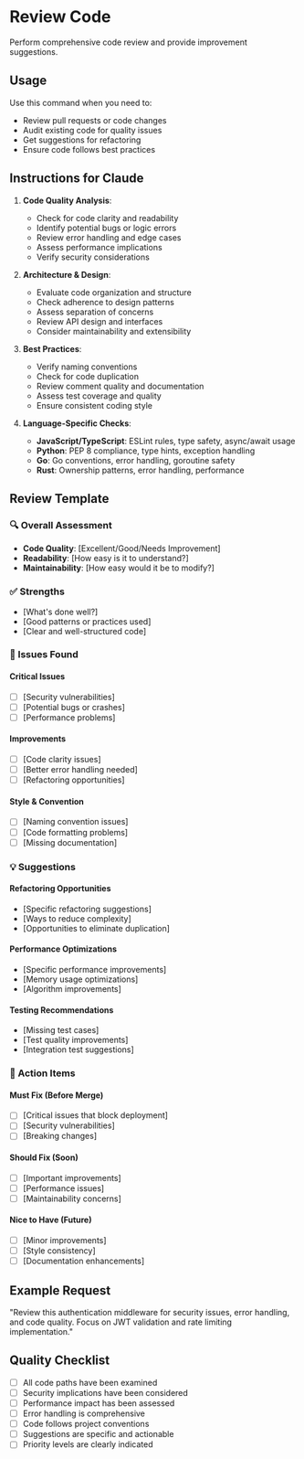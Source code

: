 # Review Code

Perform comprehensive code review and provide improvement suggestions.

## Usage

Use this command when you need to:
- Review pull requests or code changes
- Audit existing code for quality issues
- Get suggestions for refactoring
- Ensure code follows best practices

## Instructions for Claude

1. **Code Quality Analysis**:
   - Check for code clarity and readability
   - Identify potential bugs or logic errors
   - Review error handling and edge cases
   - Assess performance implications
   - Verify security considerations

2. **Architecture & Design**:
   - Evaluate code organization and structure
   - Check adherence to design patterns
   - Assess separation of concerns
   - Review API design and interfaces
   - Consider maintainability and extensibility

3. **Best Practices**:
   - Verify naming conventions
   - Check for code duplication
   - Review comment quality and documentation
   - Assess test coverage and quality
   - Ensure consistent coding style

4. **Language-Specific Checks**:
   - **JavaScript/TypeScript**: ESLint rules, type safety, async/await usage
   - **Python**: PEP 8 compliance, type hints, exception handling
   - **Go**: Go conventions, error handling, goroutine safety
   - **Rust**: Ownership patterns, error handling, performance

## Review Template

### 🔍 Overall Assessment
- **Code Quality**: [Excellent/Good/Needs Improvement]
- **Readability**: [How easy is it to understand?]
- **Maintainability**: [How easy would it be to modify?]

### ✅ Strengths
- [What's done well?]
- [Good patterns or practices used]
- [Clear and well-structured code]

### 🚨 Issues Found

#### Critical Issues
- [ ] [Security vulnerabilities]
- [ ] [Potential bugs or crashes]
- [ ] [Performance problems]

#### Improvements
- [ ] [Code clarity issues]
- [ ] [Better error handling needed]
- [ ] [Refactoring opportunities]

#### Style & Convention
- [ ] [Naming convention issues]
- [ ] [Code formatting problems]
- [ ] [Missing documentation]

### 💡 Suggestions

#### Refactoring Opportunities
- [Specific refactoring suggestions]
- [Ways to reduce complexity]
- [Opportunities to eliminate duplication]

#### Performance Optimizations
- [Specific performance improvements]
- [Memory usage optimizations]
- [Algorithm improvements]

#### Testing Recommendations
- [Missing test cases]
- [Test quality improvements]
- [Integration test suggestions]

### 📝 Action Items

#### Must Fix (Before Merge)
- [ ] [Critical issues that block deployment]
- [ ] [Security vulnerabilities]
- [ ] [Breaking changes]

#### Should Fix (Soon)
- [ ] [Important improvements]
- [ ] [Performance issues]
- [ ] [Maintainability concerns]

#### Nice to Have (Future)
- [ ] [Minor improvements]
- [ ] [Style consistency]
- [ ] [Documentation enhancements]

## Example Request

"Review this authentication middleware for security issues, error handling, and code quality. Focus on JWT validation and rate limiting implementation."

## Quality Checklist

- [ ] All code paths have been examined
- [ ] Security implications have been considered
- [ ] Performance impact has been assessed
- [ ] Error handling is comprehensive
- [ ] Code follows project conventions
- [ ] Suggestions are specific and actionable
- [ ] Priority levels are clearly indicated